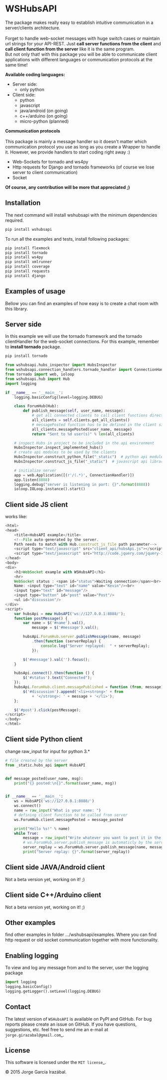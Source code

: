 WSHubsAPI
================================================

The package makes really easy to establish intuitive communication in a server/clients architecture.<br /><br />
Forget to handle web-socket messages with huge switch cases or maintain url strings for your API-REST.
Just **call server functions from the client** and **call client function from the server** like it is the same program.<br />
But not only that! with this package you will be able to communicate client applications with different languages or communication protocols at the same time!

**Available coding languages:** <br />
* Server side:
   * only python
* Client side:
   * python
   * javascript
   * java/android (on going)
   * c++/arduino (on going)
   * micro-python (planned)

**Communication protocols** <br /> <br />
This package is mainly a message handler so it doesn't matter which communication protocol you use as long as you create a Wrapper to handle it. However, we provide handlers to start coding right away :)
* Web-Sockets for tornado and ws4py
* Http requests for Django and tornado frameworks (of course we lose server to client communication)
* Socket

**Of course, any contribution will be more that appreciated ;)**

Installation
-----------------
The next command will install wshubsapi with the minimum dependencies required.
```bash
pip install wshubsapi
```
To run all the examples and tests, install following packages:
```bash
pip install flexmock
pip install tornado
pip install ws4py
pip install xmlrunner
pip install coverage
pip install requests
pip install django
```

Examples of usage
-----------------
Bellow you can find an examples of how easy is to create a chat room with this library.

Server side
-----------------
In this example we will use the tornado framework and the tornado clientHandler for the web-socket connections.
For this example, remember to **install tornado** package.
```bash
pip install tornado
```

```python
from wshubsapi.hubs_inspector import HubsInspector
from wshubsapi.connection_handlers.tornado_handler import ConnectionHandler
from tornado import web, ioloop
from wshubsapi.hub import Hub
import logging

if __name__ == '__main__':
    logging.basicConfig(level=logging.DEBUG)

    class ForumHub(Hub):
        def publish_message(self, user_name, message):
            # get all connected clients to call client functions directly from here
            all_clients = self.clients.get_all_clients()
            # messagePosted function has to be defined in the client side
            all_clients.messagePosted(user_name, message)
            return "Sent to %d user(s)" % len(all_clients)

    # inspect Hubs in project to be included in the api environment
    HubsInspector.inspect_implemented_hubs()
    # create api modules to be used by the clients
    HubsInspector.construct_python_file("_static")  # python api module will be created in "_static" folder
    HubsInspector.construct_js_file("_static")  # javascript api library will be created in "_static" folder

    # initialize server
    app = web.Application([(r'/(.*)', ConnectionHandler)])
    app.listen(8888)
    logging.debug("server is listening in port: {}".format(8888))
    ioloop.IOLoop.instance().start()
```
    
Client side JS client
-----------------
works like:

```javascript
<html>
<head>
    <title>HubsAPI example</title>
    <!--File auto-generated by the server.
    Path needs to match with Hub.construct_js_file path parameter-->
    <script type="text/javascript" src="client_api/hubsApi.js"></script>
    <script type="text/javascript" src="http://code.jquery.com/jquery-1.4.2.js"></script>
</head>
<body>
<div>
    <h1>WebSocket example with WSHubsAPI</h1>
    <hr>
    WebSocket status : <span id="status">Waiting connection</span><br>
    Name: <input type="text" id="name" value="Kevin"/><br>
    <input type="text" id="message"/>
    <input type="button" id="post" value="Post"/>
    <ul id="discussion"/>
</div>
<script>
    var hubsApi = new HubsAPI('ws://127.0.0.1:8888/');
    function postMessage() {
        var name = $('#name').val(),
            message = $('#message').val();

        hubsApi.ForumHub.server.publishMessage(name, message)
            .then(function (serverReplay) {
                console.log("Server replayed:  " + serverReplay);
            });

        $('#message').val('').focus();
    }

    hubsApi.connect().then(function () {
        $('#status').text("Connected");
    });
    hubsApi.ForumHub.client.messagePublished = function (from, message) {
        $('#discussion').append('<li><strong>' + from
            + '</strong>: ' + message + '</li>');
    };

    $('#post').click(postMessage);
</script>
</body>
</html>
```

Client side Python client
-----------------
change raw_input for input for python 3.*
```python
# file created by the server
from _static.hubs_api import HubsAPI


def message_posted(user_name, msg):
    print("{} posted:\n{}".format(user_name, msg))


if __name__ == '__main__':
    ws = HubsAPI('ws://127.0.0.1:8888/')
    ws.connect()
    name = raw_input("What is your name: ")
    # defining client function to be called from server
    ws.ForumHub.client.messagePosted = message_posted

    print("Hello %s!" % name)
    while True:
        message = raw_input("Write whatever you want to post it in the forum: ")
        # ws.ForumHub.server.publish_message is automaticly by the server in HugsAPI module
        server_replay = ws.ForumHub.server.publish_message(name, message).result(timeout=3)
        print("Server replay: {}".format(server_replay))
```

Client side JAVA/Android client
-----------------

Not a beta version yet, working on it! ;)

Client side C++/Arduino client
-----------------

Not a beta version yet, working on it! ;)

Other examples
-----------------
find other examples in folder .../wshubsapi/examples.
Where you can find http request or old socket communication together with more functionality.

Enabling logging
-----------------

To view and log any message from and to the server, user the logging package

```python
import logging
logging.basicConfig()
logging.getLogger().setLevel(logging.DEBUG)
```
Contact
-------

The latest version of ``WSHubsAPI`` is available on PyPI and GitHub.
For bug reports please create an issue on GitHub.
If you have questions, suggestions, etc. feel free to send me
an e-mail at `jorge.girazabal@gmail.com`_.

License
-------

This software is licensed under the `MIT license`_.

© 2015 Jorge García Irazábal.
